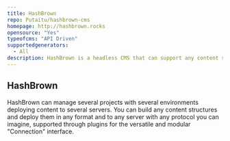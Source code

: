 ```yaml
---
title: HashBrown
repo: Putaitu/hashbrown-cms
homepage: http://hashbrown.rocks
opensource: "Yes"
typeofcms: "API Driven"
supportedgenerators:
  - All
description: HashBrown is a headless CMS that can support any content structure or deployment flow you can imagine.
---
```


## HashBrown

HashBrown can manage several projects with several environments deploying content to several servers. You can build any content structures and deploy them in any format and to any server with any protocol you can imagine, supported through plugins for the versatile and modular "Connection" interface.
